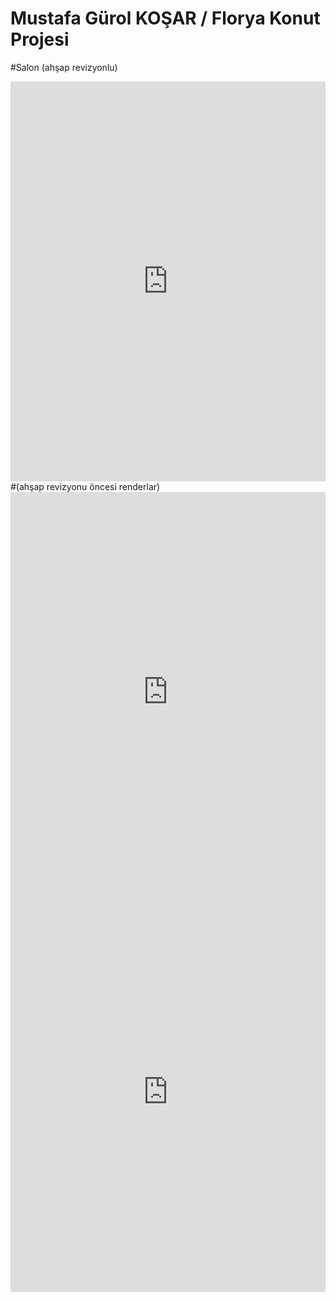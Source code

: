 # Mustafa Gürol KOŞAR  /  Florya Konut Projesi
#Salon (ahşap revizyonlu)
<iframe width="100%" height="640" style="width: 100%; height: 640px; border: none; max-width: 100%;" frameborder="0" allowfullscreen allow="xr-spatial-tracking; gyroscope; accelerometer" scrolling="no" src="https://kuula.co/share/collection/7vYny?logo=1&info=1&fs=1&vr=0&gyro=0&thumbs=1"></iframe>
#(ahşap revizyonu öncesi renderlar)
<iframe width="100%" height="640" style="width: 100%; height: 640px; border: none; max-width: 100%;" frameborder="0" allowfullscreen allow="xr-spatial-tracking; gyroscope; accelerometer" scrolling="no" src="https://kuula.co/share/collection/7vPVy?logo=1&info=1&fs=1&vr=0&gyro=0&thumbs=1"></iframe>
<iframe width="100%" height="640" style="width: 100%; height: 640px; border: none; max-width: 100%;" frameborder="0" allowfullscreen allow="xr-spatial-tracking; gyroscope; accelerometer" scrolling="no" src="https://kuula.co/share/collection/7vPjh?logo=1&info=1&fs=1&vr=0&gyro=0&thumbs=1"></iframe>
